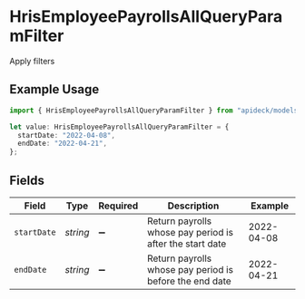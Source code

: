 # HrisEmployeePayrollsAllQueryParamFilter

Apply filters

## Example Usage

```typescript
import { HrisEmployeePayrollsAllQueryParamFilter } from "apideck/models/operations";

let value: HrisEmployeePayrollsAllQueryParamFilter = {
  startDate: "2022-04-08",
  endDate: "2022-04-21",
};
```

## Fields

| Field                                                    | Type                                                     | Required                                                 | Description                                              | Example                                                  |
| -------------------------------------------------------- | -------------------------------------------------------- | -------------------------------------------------------- | -------------------------------------------------------- | -------------------------------------------------------- |
| `startDate`                                              | *string*                                                 | :heavy_minus_sign:                                       | Return payrolls whose pay period is after the start date | 2022-04-08                                               |
| `endDate`                                                | *string*                                                 | :heavy_minus_sign:                                       | Return payrolls whose pay period is before the end date  | 2022-04-21                                               |